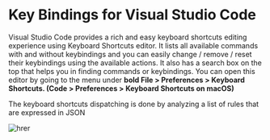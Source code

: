 # Key Bindings for Visual Studio Code
Visual Studio Code provides a rich and easy keyboard shortcuts editing experience using Keyboard Shortcuts editor. It lists all available commands with and without keybindings and you can easily change / remove / reset their keybindings using the available actions. It also has a search box on the top that helps you in finding commands or keybindings. You can open this editor by going to the menu under **bold File > Preferences > Keyboard Shortcuts. (Code > Preferences > Keyboard Shortcuts on macOS)**

The keyboard shortcuts dispatching is done by analyzing a list of rules that are expressed in JSON

![hrer](https://code.visualstudio.com/assets/docs/getstarted/keybinding/keyboard-shortcuts.gif)
